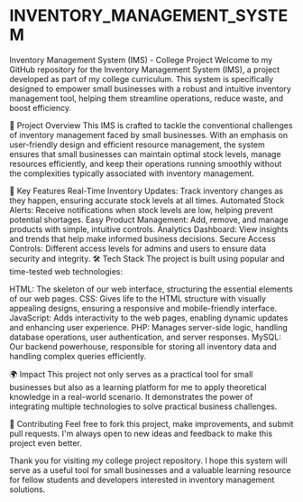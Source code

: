 # INVENTORY_MANAGEMENT_SYSTEM

Inventory Management System (IMS) - College Project
Welcome to my GitHub repository for the Inventory Management System (IMS), a project developed as part of my college curriculum. This system is specifically designed to empower small businesses with a robust and intuitive inventory management tool, helping them streamline operations, reduce waste, and boost efficiency.

🌟 Project Overview
This IMS is crafted to tackle the conventional challenges of inventory management faced by small businesses. With an emphasis on user-friendly design and efficient resource management, the system ensures that small businesses can maintain optimal stock levels, manage resources efficiently, and keep their operations running smoothly without the complexities typically associated with inventory management.

🚀 Key Features
Real-Time Inventory Updates: Track inventory changes as they happen, ensuring accurate stock levels at all times.
Automated Stock Alerts: Receive notifications when stock levels are low, helping prevent potential shortages.
Easy Product Management: Add, remove, and manage products with simple, intuitive controls.
Analytics Dashboard: View insights and trends that help make informed business decisions.
Secure Access Controls: Different access levels for admins and users to ensure data security and integrity.
🛠️ Tech Stack
The project is built using popular and time-tested web technologies:

HTML: The skeleton of our web interface, structuring the essential elements of our web pages.
CSS: Gives life to the HTML structure with visually appealing designs, ensuring a responsive and mobile-friendly interface.
JavaScript: Adds interactivity to the web pages, enabling dynamic updates and enhancing user experience.
PHP: Manages server-side logic, handling database operations, user authentication, and server responses.
MySQL: Our backend powerhouse, responsible for storing all inventory data and handling complex queries efficiently.


🌍 Impact
This project not only serves as a practical tool for small businesses but also as a learning platform for me to apply theoretical knowledge in a real-world scenario. It demonstrates the power of integrating multiple technologies to solve practical business challenges.

🤝 Contributing
Feel free to fork this project, make improvements, and submit pull requests. I'm always open to new ideas and feedback to make this project even better.

Thank you for visiting my college project repository. I hope this system will serve as a useful tool for small businesses and a valuable learning resource for fellow students and developers interested in inventory management solutions.
